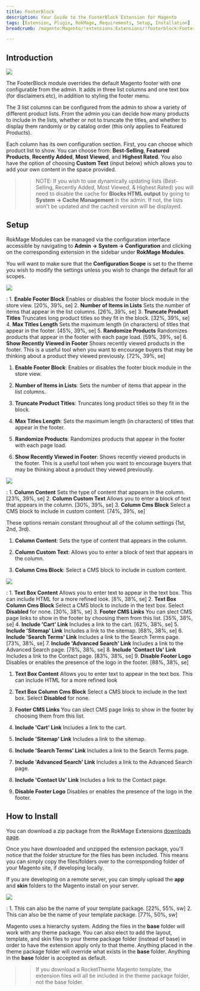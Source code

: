 ```yaml
---
title: FooterBlock
description: Your Guide to the FooterBlock Extension for Magento
tags: [Extension, Plugin, RokMage, Requirements, Setup, Installation]
breadcrumb: /magento:Magento/!extensions:Extensions/!footerblock:FooterBlock

---
```


Introduction
-----

![][demo]

The FooterBlock module overrides the default Magento footer with one configurable from the admin. It adds in three list columns and one text box (for disclaimers etc), in addition to styling the footer menu.

The 3 list columns can be configured from the admin to show a variety of different product lists. From the admin you can decide how many products to include in the lists, whether or not to truncate the titles, and whether to display them randomly or by catalog order (this only applies to Featured Products). 

Each column has its own configuration section. First, you can choose which product list to show. You can choose from: **Best-Selling**, **Featured Products**, **Recently Added**, **Most Viewed**, and **Highest Rated**. You also have the option of choosing **Custom Text** (input below) which allows you to add your own content in the space provided.

>> NOTE:  If you wish to use dynamically updating lists (﻿Best-Selling, Recently Added, Most Viewed, & Highest Rated﻿)﻿ you will need to disable the cache for **Blocks HTML output** by going to **System -> Cache Management** in the admin. If not, the lists won't be updated and the cached version will be displayed. 

Setup
-----

RokMage Modules can be managed via the configuration interface accessible by navigating to **Admin -> System -> Configuration** and clicking on the corresponding extension in the sidebar under **RokMage Modules**. 

You will want to make sure that the **Configuration Scope** is set to the theme you wish to modify the settings unless you wish to change the default for all scopes.

![][extension1]

:	1. **Enable Footer Block** Enables or disables the footer block module in the store view. [20%, 39%, se]
	2. **Number of Items in Lists** Sets the number of items that appear in the list columns. [26%, 39%, se]
	3. **Truncate Product Titles** Truncates long product titles so they fit in the block. [32%, 39%, se]
	4. **Max Titles Length** Sets the maximum length (in characters) of titles that appear in the footer. [45%, 39%, se]
	5. **Randomize Products** Randomizes products that appear in the footer with each page load. [59%, 39%, se]
	6. **Show Recently Viewed in Footer** Shows recently viewed products in the footer. This is a useful tool when you want to encourage buyers that may be thinking about a product they viewed previously. [72%, 39%, se]

1. **Enable Footer Block**: Enables or disables the footer block module in the store view.

2. **Number of Items in Lists**: Sets the number of items that appear in the list columns.

3. **Truncate Product Titles**: Truncates long product titles so they fit in the block.

4. **Max Titles Length**: Sets the maximum length (in characters) of titles that appear in the footer.

5. **Randomize Products**: Randomizes products that appear in the footer with each page load.

6. **Show Recently Viewed in Footer**: Shows recently viewed products in the footer. This is a useful tool when you want to encourage buyers that may be thinking about a product they viewed previously.

![][extension2]

:	1. **Column Content** Sets the type of content that appears in the column. [23%, 39%, se]
	2. **Column Custom Text** Allows you to enter a block of text that appears in the column. [30%, 39%, se]
	3. **Column Cms Block** Select a CMS block to include in custom content. [74%, 39%, se]

These options remain constant throughout all of the column settings (1st, 2nd, 3rd).

1. **Column Content**: Sets the type of content that appears in the column.

2. **Column Custom Text**: Allows you to enter a block of text that appears in the column.

3. **Column Cms Block**: Select a CMS block to include in custom content.

![][extension3]

:	1. **Text Box Content** Allows you to enter text to appear in the text box. This can include HTML for a more refined look. [8%, 38%, se]
	2. **Text Box Column Cms Block** Select a CMS block to include in the text box. Select **Disabled** for none. [30%, 38%, se]
	3. **Footer CMS Links** You can slect CMS page links to show in the footer by choosing them from this list. [35%, 38%, se]
	4. **Include 'Cart' Link** Includes a link to the cart. [62%, 38%, se]
	5. **Include 'Sitemap' Link** Includes a link to the sitemap. [68%, 38%, se]
	6. **Include 'Search Terms' Link** Includes a link to the Search Terms page. [73%, 38%, se]
	7. **Include 'Advanced Search' Link** Includes a link to the Advanced Search page. [78%, 38%, se]
	8. **Include 'Contact Us' Link** Includes a link to the Contact page. [83%, 38%, se]
	9. **Disable Footer Logo** Disables or enables the presence of the logo in the footer. [88%, 38%, se]

1. **Text Box Content** Allows you to enter text to appear in the text box. This can include HTML for a more refined look

2. **Text Box Column Cms Block** Select a CMS block to include in the text box. Select **Disabled** for none.

3. **Footer CMS Links** You can slect CMS page links to show in the footer by choosing them from this list.

4. **Include 'Cart' Link** Includes a link to the cart.

5. **Include 'Sitemap' Link** Includes a link to the sitemap.

6. **Include 'Search Terms' Link** Includes a link to the Search Terms page.

7. **Include 'Advanced Search' Link** Includes a link to the Advanced Search page.

8. **Include 'Contact Us' Link** Includes a link to the Contact page.

9. **Disable Footer Logo** Disables or enables the presence of the logo in the footer.

How to Install
-----

You can download a zip package from the RokMage Extensions [downloads page][download].

Once you have downloaded and unzipped the extension package, you'll notice that the folder structure for the files has been included. This means you can simply copy the files/folders over to the corresponding folder of your Magento site, if developing locally. 

If you are developing on a remote server, you can simply upload the **app** and **skin** folders to the Magento install on your server.

![][installation]

:	1. This can also be the name of your template package. [22%, 55%, sw]
	2. This can also be the name of your template package. [77%, 50%, sw]

Magento uses a hierarchy system. Adding the files in the **base** folder will work with any theme package. You can also elect to add the layout, template, and skin files to your theme package folder (instead of base) in order to have the extension apply only to that theme. Anything placed in the theme package folder will override what exists in the **base** folder. Anything in the **base** folder is accepted as default.

>> If you download a RocketTheme Magento template, the extension files will all be included in the theme package folder, not the base folder.

[installation]: assets/installation.jpg
[download]: http://www.rockettheme.com/magento-downloads/1807-extension
[extension1]: assets/extension_1.jpeg
[extension2]: assets/extension_2.jpeg
[extension3]: assets/extension_3.jpeg
[extension4]: assets/extension_4.jpeg
[demo]: assets/demo_footerblock.jpeg